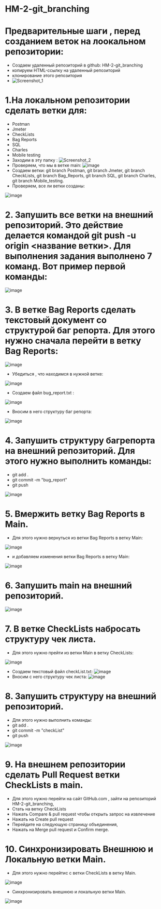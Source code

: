 # HM-2-git_branching
# Предварительные шаги , перед созданием веток на лоокальном репозитории: 
- Создаем удаленный репозиторий в github: HM-2-git_branching
- копируем HTML-ссылку на удаленный репозиторий
- клонирование этого репозитория
-  ![Screenshot_1](https://user-images.githubusercontent.com/130314205/236188602-00111a7e-1f28-4d80-8524-3ad8f5a3f8a9.png)
# 1.На локальном репозитории сделать ветки для:
- Postman
- Jmeter
- CheckLists
- Bag Reports
- SQL
- Charles
- Mobile testing
- Заходим в эту папку : 
![Screenshot_2](https://user-images.githubusercontent.com/130314205/236189479-74bfda68-64e3-4dbd-83ec-433e4ea75b53.png)
- Проверяем, что мы в ветке main:
![image](https://user-images.githubusercontent.com/130314205/236189752-31b07a9c-120d-4b19-9288-c7cea6767e99.png)
- Создаем ветки: git branch Postman,
git branch Jmeter,
git branch CheckLists,
git branch Bag_Reports,
git branch SQL,
git branch Charles,
git branch Mobile_testing.
- Проверяем, все ли ветки созданы:

![image](https://user-images.githubusercontent.com/130314205/236190641-874bb751-9268-4592-94ee-47b1dec0eae3.png)
# 2. Запушить все ветки на внешний репозиторий. Это действие делается командой git push -u origin <название ветки>. Для выполнения задания выполнено 7 команд. Вот пример первой команды:
 ![image](https://user-images.githubusercontent.com/130314205/236192938-8df8aac4-3c80-433e-845b-d340e308d22d.png)
# 3. В ветке Bag Reports сделать текстовый документ со структурой баг репорта. Для этого нужно сначала перейти в ветку Bag Reports:
 ![image](https://user-images.githubusercontent.com/130314205/236194161-604108f2-99bc-453f-b334-83b52b88c2d2.png)
- Убедиться , что находимся в нужной ветке:

 ![image](https://user-images.githubusercontent.com/130314205/236194373-33412664-6c7f-4fd2-936a-3ee1a2d5c271.png)

- Создаем файл bug_report.txt :

![image](https://user-images.githubusercontent.com/130314205/236194779-b587cf36-7062-4b40-b533-69d904145125.png)
- Вносим в него структуру баг репорта: 

![image](https://user-images.githubusercontent.com/130314205/236195046-05bac9f2-a953-46ef-b4d5-1a272a1b1de2.png)
# 4. Запушить структуру багрепорта на внешний репозиторий. Для этого нужно выполнить команды:
- git add .
- git commit -m "bug_report"
- git push
 
 ![image](https://user-images.githubusercontent.com/130314205/236196274-045a82d1-f45d-4e94-99cc-381e5d95468a.png)

# 5. Вмержить ветку Bag Reports в Main. 
- Для этого нужно вернуться из ветки Bag Reports в ветку Main: 
 
 ![image](https://user-images.githubusercontent.com/130314205/236197040-fa215422-feb5-4648-a0fd-512680a3a09f.png)
- и добавляем изменения ветки Bag Reports в ветку Main:
 
 ![image](https://user-images.githubusercontent.com/130314205/236197404-1de97d27-db72-4068-b1ad-28f9c9fd759f.png)
# 6. Запушить main на внешний репозиторий.
![image](https://user-images.githubusercontent.com/130314205/236197700-14b360e6-b716-4c08-ba63-8a22ae178951.png)
# 7. В ветке CheckLists набросать структуру чек листа.
- Для этого нужно прейти из ветки Main в ветку CheckLists:
 
 ![image](https://user-images.githubusercontent.com/130314205/236198045-2d43dec4-38fc-4c9e-9fbf-f6a54c4045ac.png)
- Создаем текстовый файл checkList.txt:
 ![image](https://user-images.githubusercontent.com/130314205/236198448-0344da1e-aaa0-4953-abf4-687708ca8679.png)
- Вносим с него структуру чек листа:
 ![image](https://user-images.githubusercontent.com/130314205/236198599-dca1c283-1d45-4a86-9e1b-6da783b44856.png)
# 8. Запушить структуру на внешний репозиторий.
- Для этого нужно выполнить команды:
- git add .
- git commit -m "checkList"
-  git push

![image](https://user-images.githubusercontent.com/130314205/236199192-444ae160-abf5-4719-bbfa-7608038faf66.png)
# 9. На внешнем репозитории сделать Pull Request ветки CheckLists в main.
- Для этого нужно перейти на сайт GitHub.com , зайти на репозиторий HM-2-git_branching,
- Стать на ветку CheckLists
- Нажать Compare & pull request чтобы открыть запрос на извлечение
- Нажать на Create pull request
- Перейдите на следующую страницу объединения, 
- Нажать на Merge pull request и Confirm merge.
 # 10. Синхронизировать Внешнюю и Локальную ветки Main.
 - Для этого нужно перейтис с ветки CheckLists в ветку Main.
 
 ![image](https://user-images.githubusercontent.com/130314205/236200860-45ad4a69-9fc1-4567-a025-6c935166e0c9.png)
- Синхронизировать внешнюю и локальную ветки Main.

![image](https://user-images.githubusercontent.com/130314205/236201091-465244e8-8204-466f-96ba-e6fe08b9ffa3.png)
